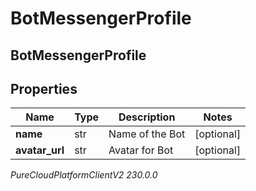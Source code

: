 # BotMessengerProfile

## BotMessengerProfile

## Properties

|Name | Type | Description | Notes|
|------------ | ------------- | ------------- | -------------|
| **name** | str | Name of the Bot | [optional] |
| **avatar_url** | str | Avatar for Bot | [optional] |



_PureCloudPlatformClientV2 230.0.0_
